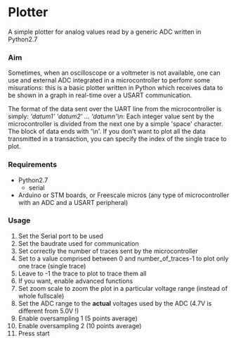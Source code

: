 # Plotter
A simple plotter for analog values read by a generic ADC written in Python2.7

### Aim
Sometimes, when an oscilloscope or a voltmeter is not available, one can use and external ADC integrated in a microcontroller to perfomr some misurations: this is a basic plotter written in Python which receives data to be shown in a graph in real-time over a USART communication. 

The format of the data sent over the UART line from the microcontroller is simply: *'datum1' 'datum2' ... 'datumn'\n*: Each integer value sent by the microcontroller is divided from the next one by a simple 'space' character. The block of data ends with '\n'. If you don't want to plot all the data transmitted in a transaction, you can specify the index of the single trace to plot.

### Requirements
  * Python2.7
     * serial
  * Arduino or STM boards, or Freescale micros (any type of microcontroller with an ADC and a USART peripheral)

### Usage
 1) Set the Serial port to be used
 2) Set the baudrate used for communication
 3) Set correctly the number of traces sent by the microcontroller
 4) Set to a value comprised between 0 and number_of_traces-1 to plot only one trace (single trace)
 5) Leave to -1 the trace to plot to trace them all
 6) If you want, enable advanced functions
 7) Set zoom scale to zoom the plot in a particular voltage range (instead of whole fullscale)
 8) Set the ADC range to the **actual** voltages used by the ADC (4.7V is different from 5.0V !)
 9) Enable oversampling 1 (5 points average)
 10) Enable oversampling 2 (10 points average)
 11) Press start
